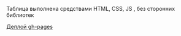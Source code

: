 Таблица выполнена средствами HTML, CSS, JS , без сторонних библиотек

[Деплой gh-pages](https://red-handed-guy.github.io/brotherhood/practice-3/)

